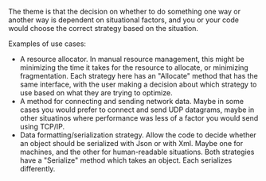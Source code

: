 The theme is that the decision on whether to do something one way or another way is dependent on situational factors, and you or your code would choose the correct strategy based on the situation.

Examples of use cases:
* A resource allocator. In manual resource management, this might be minimizing the time it takes for the resource to allocate, or minimizing fragmentation. Each strategy here has an "Allocate" method that has the same interface, with the user making a decision about which strategy to use based on what they are trying to optimize.
* A method for connecting and sending network data. Maybe in some cases you would prefer to connect and send UDP datagrams, maybe in other situatinos where performance was less of a factor you would send using TCP/IP.
* Data formatting/serialization strategy. Allow the code to decide whether an object should be serialized with Json or with Xml. Maybe one for machines, and the other for human-readable situations. Both strategies have a "Serialize" method which takes an object. Each serializes differently.
